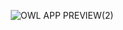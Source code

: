 <div align="center">

![OWL APP PREVIEW(2)](https://github.com/user-attachments/assets/7babc5c5-c7ee-4568-8324-9b3f8862da34)

</div>
